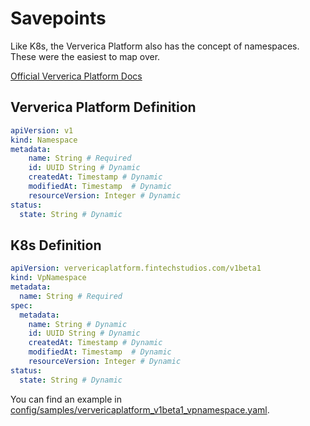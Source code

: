# Savepoints

Like K8s, the Ververica Platform also has the concept of namespaces.
These were the easiest to map over.

[Official Ververica Platform Docs](https://docs.ververica.com/user_guide/deployments/savepoints.html)

## Ververica Platform Definition

```yaml
apiVersion: v1
kind: Namespace
metadata:
    name: String # Required
    id: UUID String # Dynamic
    createdAt: Timestamp # Dynamic
    modifiedAt: Timestamp  # Dynamic
    resourceVersion: Integer # Dynamic
status:
  state: String # Dynamic
```

## K8s Definition

```yaml
apiVersion: ververicaplatform.fintechstudios.com/v1beta1
kind: VpNamespace
metadata:
  name: String # Required
spec:
  metadata:
    name: String # Dynamic
    id: UUID String # Dynamic
    createdAt: Timestamp # Dynamic
    modifiedAt: Timestamp  # Dynamic
    resourceVersion: Integer # Dynamic
status:
  state: String # Dynamic
```

You can find an example in [config/samples/ververicaplatform_v1beta1_vpnamespace.yaml](../../config/samples/ververicaplatform_v1beta1_vpnamespace.yaml).

